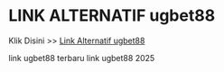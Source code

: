 # LINK ALTERNATIF ugbet88

Klik Disini >> <a href="https://linksto.pages.dev/">Link Alternatif ugbet88 </a>

link ugbet88 terbaru
link ugbet88 2025